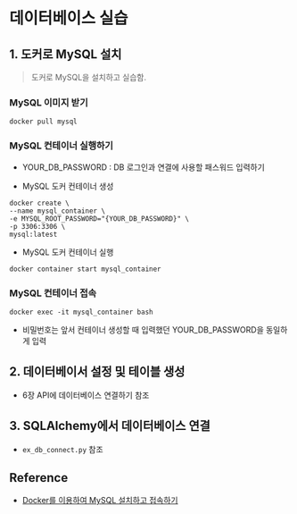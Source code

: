 # 데이터베이스 실습

## 1. 도커로 MySQL 설치

>도커로 MySQL을 설치하고 실습함.

### MySQL 이미지 받기

```shell
docker pull mysql
```

### MySQL 컨테이너 실행하기

- YOUR_DB_PASSWORD : DB 로그인과 연결에 사용할 패스워드 입력하기

- MySQL 도커 컨테이너 생성
```shell
docker create \                       
--name mysql_container \
-e MYSQL_ROOT_PASSWORD="{YOUR_DB_PASSWORD}" \
-p 3306:3306 \
mysql:latest
```

- MySQL 도커 컨테이너 실행
```shell
docker container start mysql_container 
```

### MySQL 컨테이너 접속

```shell
docker exec -it mysql_container bash
```

- 비밀번호는 앞서 컨테이너 생성할 때 입력했던 YOUR_DB_PASSWORD을 동일하게 입력


## 2. 데이터베이서 설정 및 테이블 생성

- 6장 API에 데이터베이스 연결하기 참조

## 3. SQLAlchemy에서 데이터베이스 연결

- `ex_db_connect.py` 참조


## Reference

- [Docker를 이용하여 MySQL 설치하고 접속하기](https://happymemoryies.tistory.com/68)
